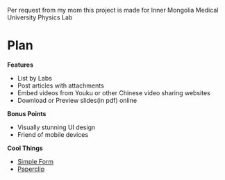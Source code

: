 Per request from my mom this project is made for Inner Mongolia Medical University Physics Lab

# Plan

**Features**
- List by Labs
- Post articles with attachments
- Embed videos from Youku or other Chinese video sharing websites
- Download or Preview slides(in pdf) online

**Bonus Points**
- Visually stunning UI design
- Friend of mobile devices

**Cool Things**
- [Simple Form](https://github.com/plataformatec/simple_form)
- [Paperclip](https://github.com/thoughtbot/paperclip)
